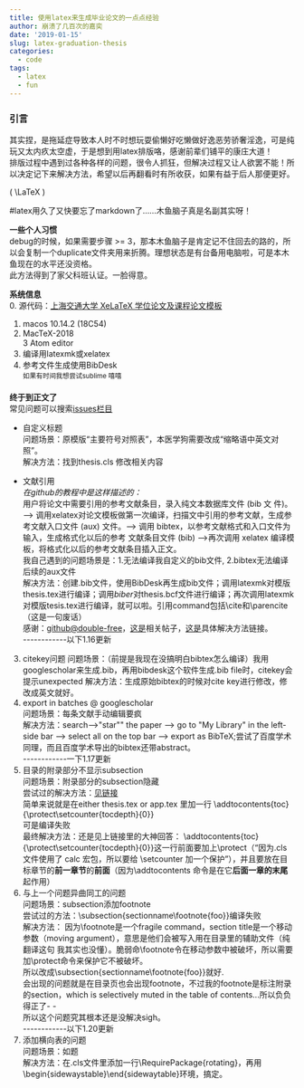 ```yaml
---
title: 使用latex来生成毕业论文的一点点经验
author: 崩溃了几百次的嘉奕
date: '2019-01-15'
slug: latex-graduation-thesis
categories:
  - code
tags:
  - latex
  - fun
---
```

### **引言**  
其实捏，是拖延症导致本人时不时想玩耍偷懒好吃懒做好逸恶劳骄奢淫逸，可是纯玩又太内疚太空虚，于是想到用latex排版咯，感谢前辈们铺平的康庄大道！  
排版过程中遇到过各种各样的问题，很令人抓狂，但解决过程又让人欲罢不能！所以决定记下来解决方法，希望以后再翻看时有所收获，如果有益于后人那便更好。  

\( \LaTeX \)

\#latex用久了又快要忘了markdown了……木鱼脑子真是名副其实呀！  

**一些个人习惯**  
debug的时候，如果需要步骤 >= 3，那本木鱼脑子是肯定记不住回去的路的，所以会复制一个duplicate文件夹用来折腾。理想状态是有台备用电脑啦，可是本木鱼现在的水平还没资格。  
此方法得到了家父科班认证。一脸得意。  

**系统信息**  
0. 源代码：[上海交通大学 XeLaTeX 学位论文及课程论文模板](https://github.com/sjtug/SJTUThesis)  
1. macos 10.14.2 (18C54)  
2. MacTeX-2018  
3 Atom editor  
4. 编译用latexmk或xelatex    
5. 参考文件生成使用BibDesk  
<sup>如果有时间我想尝试sublime 嘻嘻

**终于到正文了**  
常见问题可以搜索[issues栏目](https://github.com/sjtug/SJTUThesis/issues?utf8=✓&q=参考文献)  

* 自定义标题  
问题场景：原模版“主要符号对照表”，本医学狗需要改成“缩略语中英文对照”。  
解决方法：找到thesis.cls 修改相关内容

* 文献引用  
  _在github的教程中是这样描述的：_  
用户将论文中需要引用的参考文献条目，录入纯文本数据库文件 (bib 文
件)。 --> 调用xelatex对论文模板做第一次编译，扫描文中引用的参考文献，生成参
考文献入口文件 (aux) 文件。--> 调用 bibtex，以参考文献格式和入口文件为输入，生成格式化以后的参考
文献条目文件 (bib) -->再次调用 xelatex 编译模板，将格式化以后的参考文献条目插入正文。   
我自己遇到的问题场景是：1.无法编译我自定义的bib文件, 2.bibtex无法编译后续的aux文件  
解决方法：创建.bib文件，使用BibDesk再生成bib文件；调用latexmk对模版thesis.tex进行编译；调用*biber*对thesis.bcf文件进行编译；再次调用latexmk对模版tesis.tex进行编译，就可以啦。引用command包括\cite和\parencite（这是一句废话）  
感谢：[github@double-free](https://github.com/double-free)，[这是](https://github.com/sjtug/SJTUThesis/issues/204)相关帖子，[这是](https://www.jianshu.com/p/50464c7c5ffe)具体解决方法链接。  
------------以下1.16更新  
3. citekey问题
问题场景：（前提是我现在没搞明白bibtex怎么编译）我用googlescholar来生成.bib，再用bibdesk这个软件生成.bib file时，citekey会提示unexpected
解决方法：生成原始bibtex的时候对cite key进行修改，修改成英文就好。  
4. export in batches @ googlescholar  
问题场景：每条文献手动编辑要疯  
解决方法：search-->"star"" the paper --> go to "My Library" in the left-side bar --> select all on the top bar --> export as BibTeX;尝试了百度学术同理，而且百度学术导出的bibtex还带abstract。  
------------一下1.17更新
5. 目录的附录部分不显示subsection  
问题场景：附录部分的subsection隐藏  
尝试过的解决方法：[见链接](https://github.com/sjtug/SJTUThesis/issues/403)  
简单来说就是在either thesis.tex or app.tex 里加一行 \addtocontents{toc}{\protect\setcounter{tocdepth}{0}}  
可是编译失败  
最终解决方法：还是见上链接里的大神回答： \addtocontents{toc}{\protect\setcounter{tocdepth}{0}}这一行前面要加上\protect（“因为.cls文件使用了 calc 宏包，所以要给 \setcounter 加一个保护”），并且要放在目标章节的**前一章节**的**前面**（因为\addtocontents 命令是在它**后面一章的末尾**起作用）  
6. 与上一个问题异曲同工的问题  
问题场景：subsection添加footnote  
尝试过的方法：\subsection{sectionname\footnote{foo}}编译失败  
解决方法： 因为\footnote是一个fragile command，section title是一个移动参数（moving argument），意思是他们会被写入用在目录里的辅助文件（纯翻译这句 我其实也没懂）。脆弱命\footnote令在移动参数中被破坏，所以需要加\protect命令来保护它不被破坏。  
所以改成\subsection{sectionname\footnote{foo}}就好.  
会出现的问题就是在目录页也会出现footnote，不过我的footnote是标注附录的section，which is selectively muted in the table of contents...所以负负得正了- -   
所以这个问题究其根本还是没解决sigh。  
------------以下1.20更新  
7. 添加横向表的问题  
问题场景：如题  
解决方法：在.cls文件里添加一行\RequirePackage{rotating}，再用\begin{sidewaystable}\end{sidewaytable}环境，搞定。
